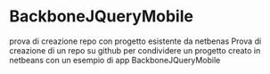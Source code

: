 # BackboneJQueryMobile
prova di creazione repo con progetto esistente da netbenas
Prova di creazione di un repo su github per condividere un progetto creato in netbeans con un esempio di app BackboneJQueryMobile
